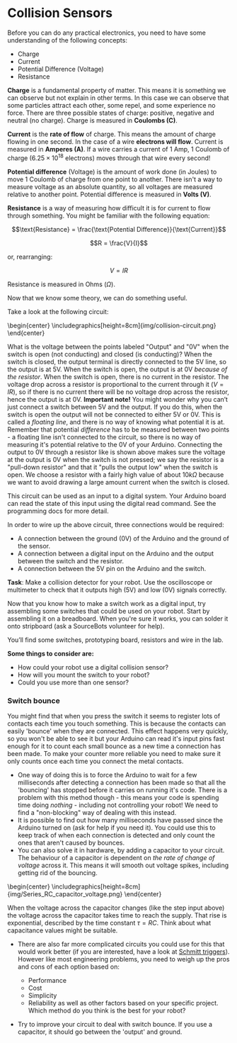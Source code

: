 # Collision Sensors

Before you can do any practical electronics, you need to have some understanding of the following concepts:

* Charge
* Current
* Potential Difference (Voltage)
* Resistance

**Charge** is a fundamental property of matter. This means it is something we can observe but not explain in other terms. In this case we can observe that some particles attract each other, some repel, and some experience no force. There are three possible states of charge: positive, negative and neutral (no charge). Charge is measured in **Coulombs (C)**.

**Current** is the **rate of flow** of charge. This means the amount of charge flowing in one second. In the case of a wire **electrons will flow**. Current is measured in **Amperes (A)**. If a wire carries a current of 1 Amp, 1 Coulomb of charge ($6.25 \times 10^{18}$ electrons) moves through that wire every second!

**Potential difference** (Voltage) is the amount of work done (in Joules) to move 1 Coulomb of charge from one point to another. There isn't a way to measure voltage as an absolute quantity, so all voltages are measured relative to another point. Potential difference is measured in **Volts (V)**.

**Resistance** is a way of measuring how difficult it is for current to flow through something. You might be familiar with the following equation: 

$$\text{Resistance} = \frac{\text{Potential Difference}}{\text{Current}}$$

$$R = \frac{V}{I}$$ 

or, rearranging:

$$V = IR$$

Resistance is measured in Ohms ($\Omega$).

Now that we know some theory, we can do something useful.

Take a look at the following circuit:

\begin{center}  \includegraphics[height=8cm]{img/collision-circuit.png} \end{center}

What is the voltage between the points labeled "Output" and "0V" when the switch is open (not conducting) and closed (is conducting)? When the switch is closed, the output terminal is directly connected to the 5V line, so the output is at 5V. When the switch is open, the output is at 0V *because of the resistor*. When the switch is open, there is no current in the resistor. The voltage drop across a resistor is proportional to the current through it ($V = IR$), so if there is no current there will be no voltage drop across the resistor, hence the output is at 0V.
**Important note!** You might wonder why you can’t just connect a switch between 5V and the output. If you do this, when the switch is open the output will not be connected to either 5V or 0V. This is called a *floating line*, and there is no way of knowing what potential it is at. Remember that potential *difference* has to be measured between two points - a floating line isn't connected to the circuit, so there is no way of measuring it's potential relative to the 0V of your Arduino. Connecting the output to 0V through a resistor like is shown above makes sure the voltage at the output is 0V when the switch is not pressed; we say the resistor is a "pull-down resistor" and that it "pulls the output low" when the switch is open.
We choose a resistor with a fairly high value of about $10k\Omega$ because we want to avoid drawing a large amount current when the switch is closed.

This circuit can be used as an input to a digital system. Your Arduino board can read the state of this input using the digital read command. See the programming docs for more detail.

In order to wire up the above circuit, three connections would be required:

* A connection between the ground (0V) of the Arduino and the ground of the sensor.
* A connection between a digital input on the Arduino and the output between the switch and the resistor.
* A connection between the 5V pin on the Arduino and the switch.

**Task**: Make a collision detector for your robot. Use the oscilloscope or multimeter to check that it outputs high (5V) and low (0V) signals correctly.

Now that you know how to make a switch work as a digital input, try assembling some switches that could be used on your robot. Start by assembling it on a breadboard. When you're sure it works, you can solder it onto stripboard (ask a SourceBots volunteer for help).

You’ll find some switches, prototyping board, resistors and wire in the lab.

**Some things to consider are:**

* How could your robot use a digital collision sensor?
* How will you mount the switch to your robot?
* Could you use more than one sensor?

### Switch bounce

 You might find that when you press the switch it seems to register lots of contacts each time you touch something. This is because the contacts can easily 'bounce' when they are connected. This effect happens very quickly, so you won't be able to see it but your Arduino can read it's input pins fast enough for it to count each small bounce as a new time a connection has been made. To make your counter more reliable you need to make sure it only counts once each time you connect the metal contacts.
- One way of doing this is to force the Arduino to wait for a few milliseconds after detecting a connection has been made so that all the 'bouncing' has stopped before it carries on running it's code. There is a problem with this method though - this means your code is spending time doing *nothing* - including not controlling your robot! We need to find a "non-blocking" way of dealing with this instead.
- It is possible to find out how many milliseconds have passed since the Arduino turned on (ask for help if you need it). You could use this to keep track of when each connection is detected and only count the ones that aren't caused by bounces.
- You can also solve it in hardware, by adding a capacitor to your circuit. The behaviour of a capacitor is dependent on *the rate of change of voltage* across it. This means it will smooth out voltage spikes, including getting rid of the bouncing.

\begin{center}  \includegraphics[height=8cm]{img/Series_RC_capacitor_voltage.png} \end{center}

When the voltage across the capacitor changes (like the step input above) the voltage across the capacitor takes time to reach the supply. That rise is exponential, described by the time constant $\tau = RC$. Think about what capacitance values might be suitable.
- There are also far more complicated circuits you could use for this that would work better (if you are interested, have a look at [Schmitt triggers](https://en.wikipedia.org/wiki/Schmitt_trigger)). However like most engineering problems, you need to weigh up the pros and cons of each option based on:

    - Performance
    - Cost
    - Simplicity
    - Reliability
as well as other factors based on your specific project. Which method do you think is the best for your robot?

- Try to improve your circuit to deal with switch bounce. If you use a capacitor, it should go between the 'output' and ground.
